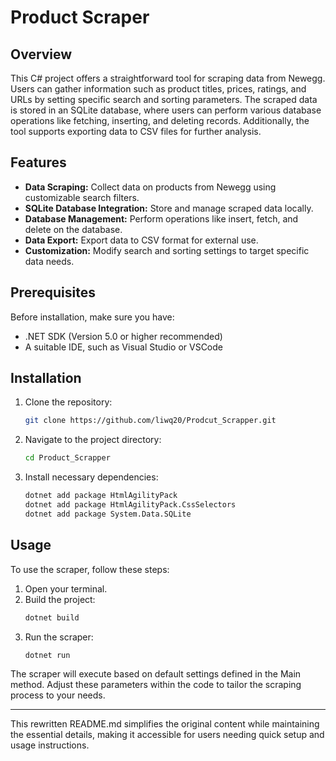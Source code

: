 # Product Scraper

## Overview

This C# project offers a straightforward tool for scraping data from Newegg. Users can gather information such as product titles, prices, ratings, and URLs by setting specific search and sorting parameters. The scraped data is stored in an SQLite database, where users can perform various database operations like fetching, inserting, and deleting records. Additionally, the tool supports exporting data to CSV files for further analysis.

## Features

- **Data Scraping:** Collect data on products from Newegg using customizable search filters.
- **SQLite Database Integration:** Store and manage scraped data locally.
- **Database Management:** Perform operations like insert, fetch, and delete on the database.
- **Data Export:** Export data to CSV format for external use.
- **Customization:** Modify search and sorting settings to target specific data needs.

## Prerequisites

Before installation, make sure you have:

- .NET SDK (Version 5.0 or higher recommended)
- A suitable IDE, such as Visual Studio or VSCode

## Installation

1. Clone the repository:
   ```bash
   git clone https://github.com/liwq20/Prodcut_Scrapper.git
   ```
2. Navigate to the project directory:
   ```bash
   cd Product_Scrapper
   ```
3. Install necessary dependencies:
   ```bash
   dotnet add package HtmlAgilityPack
   dotnet add package HtmlAgilityPack.CssSelectors
   dotnet add package System.Data.SQLite
   ```

## Usage

To use the scraper, follow these steps:

1. Open your terminal.
2. Build the project:
   ```bash
   dotnet build
   ```
3. Run the scraper:
   ```bash
   dotnet run
   ```
The scraper will execute based on default settings defined in the Main method. Adjust these parameters within the code to tailor the scraping process to your needs.

---

This rewritten README.md simplifies the original content while maintaining the essential details, making it accessible for users needing quick setup and usage instructions.
